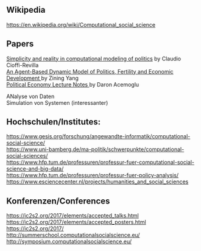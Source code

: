 Wikipedia
-------------------
https://en.wikipedia.org/wiki/Computational_social_science


Papers
-------------------
[Simplicity and reality in computational modeling of politics](https://link.springer.com/article/10.1007/s10588-008-9042-2) by     Claudio Cioffi-Revilla         
[An Agent-Based Dynamic Model of Politics, Fertility
and Economic Development
](http://computationalsocialscience.org/wp-content/uploads/2015/10/CSSSA_2015_submission_3.pdf) by Zining Yang         
[Political Economy Lecture Notes
](https://economics.mit.edu/files/8753) by Daron Acemoglu         



ANalyse von Daten         
Simulation von Systemen (interessanter)

Hochschulen/Institutes:
-------------------
https://www.gesis.org/forschung/angewandte-informatik/computational-social-science/         
https://www.uni-bamberg.de/ma-politik/schwerpunkte/computational-social-sciences/         
https://www.hfp.tum.de/professuren/professur-fuer-computational-social-science-and-big-data/         
https://www.hfp.tum.de/professuren/professur-fuer-policy-analysis/         
https://www.esciencecenter.nl/projects/humanities_and_social_sciences         

Konferenzen/Conferences
-------------------
https://ic2s2.org/2017/elements/accepted_talks.html         
https://ic2s2.org/2017/elements/accepted_posters.html         
https://ic2s2.org/2017/         
http://summerschool.computationalsocialscience.eu/         
http://symposium.computationalsocialscience.eu/         


